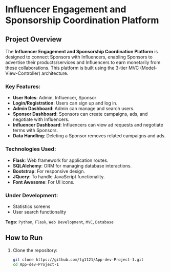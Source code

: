 # Influencer Engagement and Sponsorship Coordination Platform

## Project Overview
The **Influencer Engagement and Sponsorship Coordination Platform** is designed to connect Sponsors with Influencers, enabling Sponsors to advertise their products/services and Influencers to earn monetarily from these collaborations. This platform is built using the 3-tier MVC (Model-View-Controller) architecture.

### Key Features:
- **User Roles**: Admin, Influencer, Sponsor
- **Login/Registration**: Users can sign up and log in.
- **Admin Dashboard**: Admin can manage and search users.
- **Sponsor Dashboard**: Sponsors can create campaigns, ads, and negotiate with Influencers.
- **Influencer Dashboard**: Influencers can view ad requests and negotiate terms with Sponsors.
- **Data Handling**: Deleting a Sponsor removes related campaigns and ads.

### Technologies Used:
- **Flask**: Web framework for application routes.
- **SQLAlchemy**: ORM for managing database interactions.
- **Bootstrap**: For responsive design.
- **JQuery**: To handle JavaScript functionality.
- **Font Awesome**: For UI icons.

### Under Development:
- Statistics screens
- User search functionality


**Tags**: `Python`, `Flask`, `Web Development`, `MVC`, `Database`
  
## How to Run
1. Clone the repository:
   ```bash
   git clone https://github.com/tg1121/App-dev-Project-1.git
   cd App-dev-Project-1
